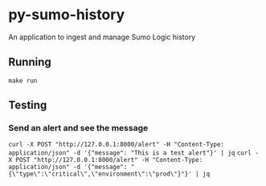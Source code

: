 # py-sumo-history
An application to ingest and manage Sumo Logic history


## Running

`make run`

## Testing

### Send an alert and see the message

`curl -X POST "http://127.0.0.1:8000/alert" -H "Content-Type: application/json" -d '{"message": "This is a test alert"}' | jq`
`curl -X POST "http://127.0.0.1:8000/alert" -H "Content-Type: application/json" -d '{"message": "{\"type\":\"critical\",\"environment\":\"prod\"}"}' | jq`
